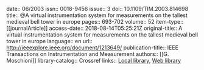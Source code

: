 date:: 06/2003
issn:: 0018-9456
issue:: 3
doi:: 10.1109/TIM.2003.814698
title:: @A virtual instrumentation system for measurements on the tallest medieval bell tower in europe
pages:: 693-702
volume:: 52
item-type:: [[journalArticle]]
access-date:: 2018-08-14T05:25:21Z
original-title:: A virtual instrumentation system for measurements on the tallest medieval bell tower in europe
language:: en
url:: http://ieeexplore.ieee.org/document/1213649/
publication-title:: IEEE Transactions on Instrumentation and Measurement
authors:: [[G. Moschioni]]
library-catalog:: Crossref
links:: [Local library](zotero://select/groups/2386895/items/YCC4MADK), [Web library](https://www.zotero.org/groups/2386895/items/YCC4MADK)
